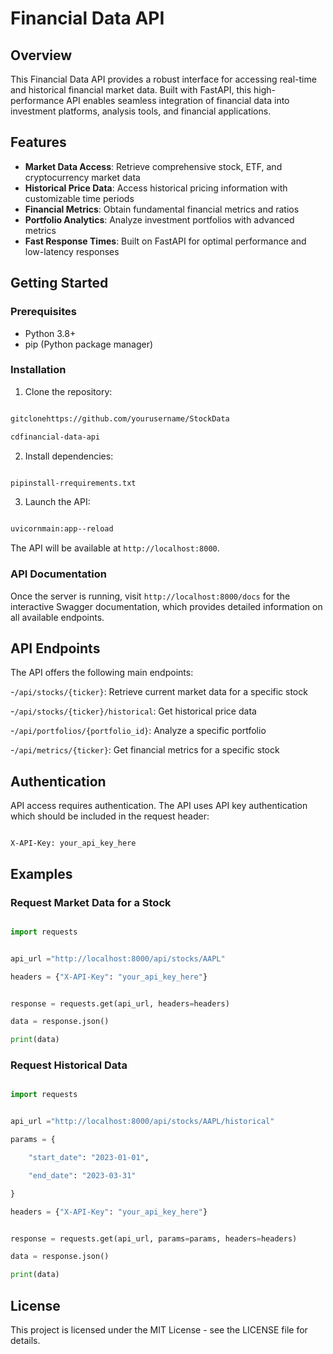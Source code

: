 # Financial Data API

## Overview

This Financial Data API provides a robust interface for accessing real-time and historical financial market data. Built with FastAPI, this high-performance API enables seamless integration of financial data into investment platforms, analysis tools, and financial applications.

## Features

- **Market Data Access**: Retrieve comprehensive stock, ETF, and cryptocurrency market data
- **Historical Price Data**: Access historical pricing information with customizable time periods
- **Financial Metrics**: Obtain fundamental financial metrics and ratios
- **Portfolio Analytics**: Analyze investment portfolios with advanced metrics
- **Fast Response Times**: Built on FastAPI for optimal performance and low-latency responses

## Getting Started

### Prerequisites

- Python 3.8+
- pip (Python package manager)

### Installation

1. Clone the repository:

```bash

gitclonehttps://github.com/yourusername/StockData

cdfinancial-data-api

```

2. Install dependencies:

```bash

pipinstall-rrequirements.txt

```

3. Launch the API:

```bash

uvicornmain:app--reload

```

The API will be available at `http://localhost:8000`.

### API Documentation

Once the server is running, visit `http://localhost:8000/docs` for the interactive Swagger documentation, which provides detailed information on all available endpoints.

## API Endpoints

The API offers the following main endpoints:

-`/api/stocks/{ticker}`: Retrieve current market data for a specific stock

-`/api/stocks/{ticker}/historical`: Get historical price data

-`/api/portfolios/{portfolio_id}`: Analyze a specific portfolio

-`/api/metrics/{ticker}`: Get financial metrics for a specific stock

## Authentication

API access requires authentication. The API uses API key authentication which should be included in the request header:

```

X-API-Key: your_api_key_here

```

## Examples

### Request Market Data for a Stock

```python

import requests


api_url ="http://localhost:8000/api/stocks/AAPL"

headers = {"X-API-Key": "your_api_key_here"}


response = requests.get(api_url, headers=headers)

data = response.json()

print(data)

```

### Request Historical Data

```python

import requests


api_url ="http://localhost:8000/api/stocks/AAPL/historical"

params = {

    "start_date": "2023-01-01",

    "end_date": "2023-03-31"

}

headers = {"X-API-Key": "your_api_key_here"}


response = requests.get(api_url, params=params, headers=headers)

data = response.json()

print(data)

```

## License

This project is licensed under the MIT License - see the LICENSE file for details.
